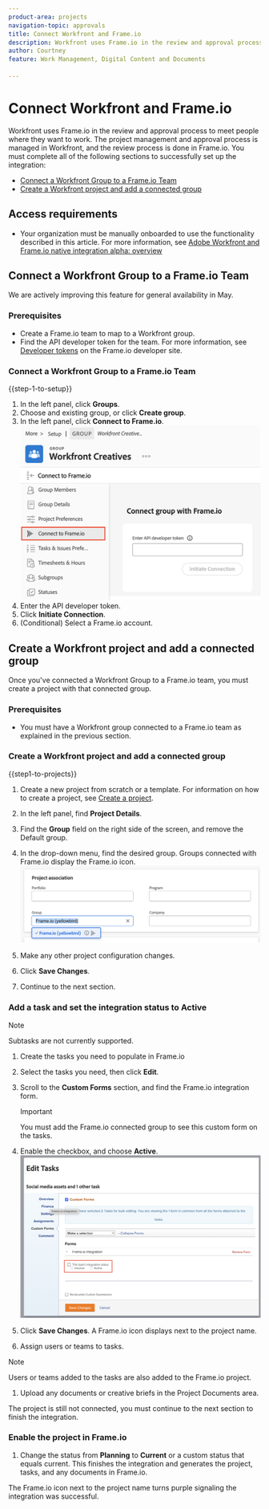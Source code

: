 ```yaml
---
product-area: projects
navigation-topic: approvals
title: Connect Workfront and Frame.io
description: Workfront uses Frame.io in the review and approval process to meet people where they want to work. The project management and approval process is managed in Workfront, and the review process is done in Frame.io.
author: Courtney
feature: Work Management, Digital Content and Documents

---
```


# Connect Workfront and Frame.io

Workfront uses Frame.io in the review and approval process to meet people where they want to work. The project management and approval process is managed in Workfront, and the review process is done in Frame.io. You must complete all of the following sections to successfully set up the integration:

* [Connect a Workfront Group to a Frame.io Team](#connect-a-workfront-group-to-a-frameio-team)
* [Create a Workfront project and add a connected group ](#create-a-workfront-project-and-add-a-connected-group)


## Access requirements

* Your organization must be manually onboarded to use the functionality described in this article. For more information, see [Adobe Workfront and Frame.io native integration alpha: overview](/help/quicksilver/product-announcements/betas/frame-io-wf-integration-alpha/frame-io-wf-integration-alpha-overview.md)


## Connect a Workfront Group to a Frame.io Team

We are actively improving this feature for general availability in May.

### Prerequisites

* Create a Frame.io team to map to a Workfront group.
* Find the API developer token for the team. For more information, see [Developer tokens](https://developer.frame.io/docs/getting-started/authentication#developer-tokens) on the Frame.io developer site.

### Connect a Workfront Group to a Frame.io Team

{{step-1-to-setup}}

1. In the left panel, click **Groups**.
1. Choose and existing group, or click **Create group**. 
1. In the left panel, click **Connect to Frame.io**. 
![](assets/connect-frame-group.png)
1. Enter the API developer token.
1. Click **Initiate Connection**.
1. (Conditional) Select a Frame.io account.

## Create a Workfront project and add a connected group 

Once you've connected a Workfront Group to a Frame.io team, you must create a project with that connected group.

### Prerequisites

* You must have a Workfront group connected to a Frame.io team as explained in the previous section.

### Create a Workfront project and add a connected group 

{{step1-to-projects}}

1. Create a new project from scratch or a template. For information on how to create a project, see [Create a project](/help/quicksilver/manage-work/projects/create-projects/create-project.md). 

1. In the left panel, find **Project Details**. 

1. Find the **Group** field on the right side of the screen, and remove the Default group.  

1. In the drop-down menu, find the desired group. Groups connected with Frame.io display the Frame.io icon.
![](assets/add-frame-group.png)

1. Make any other project configuration changes. 

1. Click **Save Changes**.   

1. Continue to the next section.

### Add a task and set the integration status to Active 

>[!NOTE]
>
>Subtasks are not currently supported.


1. Create the tasks you need to populate in Frame.io 

1. Select the tasks you need, then click **Edit**. 

1. Scroll to the **Custom Forms** section, and find the Frame.io integration form.  

    >[!IMPORTANT]
    >
    >You must add the Frame.io connected group to see this custom form on the tasks. 

1. Enable the checkbox, and choose **Active**. 
    ![](assets/frame-custom-form.png)

1. Click **Save Changes**. A Frame.io icon displays next to the project name. 

1. Assign users or teams to tasks. 

>[!NOTE]
>
>Users or teams added to the tasks are also added to the Frame.io project. 


1. Upload any documents or creative briefs in the Project Documents area. 

The project is still not connected, you must continue to the next section to finish the integration. 

### Enable the project in Frame.io 

1. Change the status from **Planning** to **Current** or a custom status that equals current. This finishes the integration and generates the project, tasks, and any documents in Frame.io. 

The Frame.io icon next to the project name turns purple signaling the integration was successful.